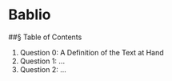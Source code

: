 # Bablio

##§ Table of Contents

1. Question 0: A Definition of the Text at Hand
2. Question 1: ...
3. Question 2: ...
